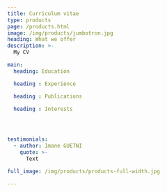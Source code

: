 ```yaml
---
title: Curriculum vitae
type: products
page: /products.html
image: /img/products/jumbotron.jpg
heading: What we offer
description: >-
  My CV

main:
  heading: Education

  heading : Experience

  heading : Publications

  heading : Interests




testimonials:
  - author: Imane GUETNI
    quote: >-
      Text

full_image: /img/products/products-full-width.jpg

---
```

